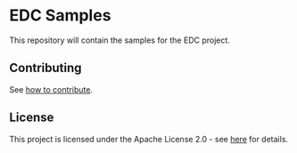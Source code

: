# EDC Samples

This repository will contain the samples for the EDC project.

## Contributing

See [how to contribute](CONTRIBUTING.md).

## License

This project is licensed under the Apache License 2.0 - see [here](LICENSE) for details.
